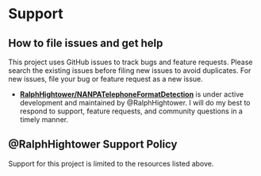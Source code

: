 # Support 

## How to file issues and get help

This project uses GitHub issues to track bugs and feature requests. Please search the existing issues before filing new issues to avoid duplicates. For new issues, file your bug or feature request as a new issue.

- **[RalphHightower/NANPATelephoneFormatDetection](https://github.com/RalphHightower/NANPATelephoneFormatDetection)** is under active development and maintained by @RalphHightower. I will do my best to respond to support, feature requests, and community questions in a timely manner.

## @RalphHightower Support Policy

Support for this project is limited to the resources listed above.
